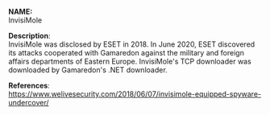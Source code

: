 **NAME:**  
InvisiMole 

**Description**:   
InvisiMole was disclosed by ESET in 2018. In June 2020, ESET discovered its attacks cooperated with Gamaredon against the military and foreign affairs departments of Eastern Europe. InvisiMole's TCP downloader was downloaded by Gamaredon's .NET downloader.

**References**:  
https://www.welivesecurity.com/2018/06/07/invisimole-equipped-spyware-undercover/